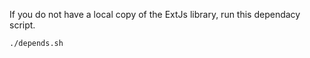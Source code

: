 If you do not have a local copy of the ExtJs library,
run this dependacy script. 

```
./depends.sh
```